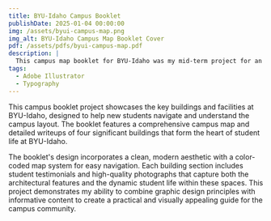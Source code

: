 ```yaml
---
title: BYU-Idaho Campus Booklet
publishDate: 2025-01-04 00:00:00
img: /assets/byui-campus-map.png
img_alt: BYU-Idaho Campus Map Booklet Cover
pdf: /assets/pdfs/byui-campus-map.pdf
description: |
  This campus map booklet for BYU-Idaho was my mid-term project for an Adobe Basics class. It includes a detailed map of the campus and four pages providing descriptions of the four main buildings.
tags:
  - Adobe Illustrator
  - Typography
---
```


This campus booklet project showcases the key buildings and facilities at BYU-Idaho, designed to help new students navigate and understand the campus layout. The booklet features a comprehensive campus map and detailed writeups of four significant buildings that form the heart of student life at BYU-Idaho.

The booklet's design incorporates a clean, modern aesthetic with a color-coded map system for easy navigation. Each building section includes student testimonials and high-quality photographs that capture both the architectural features and the dynamic student life within these spaces. This project demonstrates my ability to combine graphic design principles with informative content to create a practical and visually appealing guide for the campus community.

